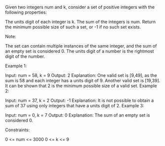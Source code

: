 Given two integers num and k, consider a set of positive integers with the following properties:

The units digit of each integer is k.
The sum of the integers is num.
Return the minimum possible size of such a set, or -1 if no such set exists.

Note:

The set can contain multiple instances of the same integer, and the sum of an empty set is considered 0.
The units digit of a number is the rightmost digit of the number.
 

Example 1:

Input: num = 58, k = 9
Output: 2
Explanation:
One valid set is [9,49], as the sum is 58 and each integer has a units digit of 9.
Another valid set is [19,39].
It can be shown that 2 is the minimum possible size of a valid set.
Example 2:

Input: num = 37, k = 2
Output: -1
Explanation: It is not possible to obtain a sum of 37 using only integers that have a units digit of 2.
Example 3:

Input: num = 0, k = 7
Output: 0
Explanation: The sum of an empty set is considered 0.
 

Constraints:

0 <= num <= 3000
0 <= k <= 9
